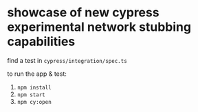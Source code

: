 # showcase of new cypress experimental network stubbing capabilities

find a test in `cypress/integration/spec.ts`

to run the app & test:
1. `npm install`
2. `npm start`
3. `npm cy:open`
